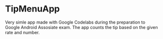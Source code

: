 # TipMenuApp
Very simle app made with Google Codelabs during the preparation to Google Android Assosiate exam. 
The app counts the tip based on the given rate and number.
